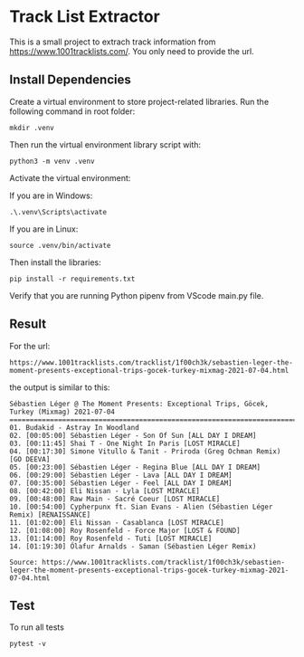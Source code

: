 # Track List Extractor

This is a small project to extrach track information from https://www.1001tracklists.com/. You only need to provide the url.

## Install Dependencies

Create a virtual environment to store project-related libraries. Run the following command in root folder:

    mkdir .venv

Then run the virtual environment library script with:

    python3 -m venv .venv

Activate the virtual environment:

If you are in Windows:

    .\.venv\Scripts\activate

If you are in Linux:

    source .venv/bin/activate

Then install the libraries:

    pip install -r requirements.txt

Verify that you are running Python pipenv from VScode main.py file.

## Result

For the url:

```
https://www.1001tracklists.com/tracklist/1f00ch3k/sebastien-leger-the-moment-presents-exceptional-trips-gocek-turkey-mixmag-2021-07-04.html
```

the output is similar to this:

```
Sébastien Léger @ The Moment Presents: Exceptional Trips, Göcek, Turkey (Mixmag) 2021-07-04
===========================================================================================
01. Budakid - Astray In Woodland
02. [00:05:00] Sébastien Léger - Son Of Sun [ALL DAY I DREAM]
03. [00:11:45] Shai T - One Night In Paris [LOST MIRACLE]
04. [00:17:30] Simone Vitullo & Tanit - Priroda (Greg Ochman Remix) [GO DEEVA]
05. [00:23:00] Sébastien Léger - Regina Blue [ALL DAY I DREAM]
06. [00:29:00] Sébastien Léger - Lava [ALL DAY I DREAM]
07. [00:35:00] Sébastien Léger - Feel [ALL DAY I DREAM]
08. [00:42:00] Eli Nissan - Lyla [LOST MIRACLE]
09. [00:48:00] Raw Main - Sacré Coeur [LOST MIRACLE]
10. [00:54:00] Cypherpunx ft. Sian Evans - Alien (Sébastien Léger Remix) [RENAISSANCE]
11. [01:02:00] Eli Nissan - Casablanca [LOST MIRACLE]
12. [01:08:00] Roy Rosenfeld - Force Major [LOST & FOUND]
13. [01:14:00] Roy Rosenfeld - Tuti [LOST MIRACLE]
14. [01:19:30] Ólafur Arnalds - Saman (Sébastien Léger Remix)

Source: https://www.1001tracklists.com/tracklist/1f00ch3k/sebastien-leger-the-moment-presents-exceptional-trips-gocek-turkey-mixmag-2021-07-04.html
```

## Test

To run all tests

```
pytest -v
```